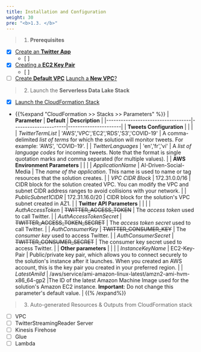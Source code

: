 ```yaml
---
title: Installation and Configuration
weight: 30
pre: "<b>1.3. </b>"
---
```



> 1. **Prerequisites**

* [x] [Create an **Twitter App**](https://developer.twitter.com/en/apps)
  * [ ] 
* [x] [Creating a **EC2 Key Pair**](https://docs.aws.amazon.com/AWSEC2/latest/UserGuide/ec2-key-pairs.html#having-ec2-create-your-key-pair)
  * [ ] 
* [ ] [Create **Default VPC**](https://docs.aws.amazon.com/vpc/latest/userguide/default-vpc.html) [Launch a **New VPC**?](https://devops.job4u.io/Developer/AWS-VPC-Networking/index.html)

> 2. Launch the **Serverless Data Lake Stack**

* [x] [Launch the CloudFormation Stack](https://ap-southeast-1.console.aws.amazon.com/cloudformation/home?region=ap-southeast-1#/stacks/quickcreate?templateUrl=https%3A%2F%2Fserverless-data-lake.s3-ap-southeast-1.amazonaws.com%2Fai-driven-social-media-dashboard.template&stackName=Social-Listening&param_ApplicationName=AI-Driven-Social-Media&param_AuthAccessToken=TWITTER_ACCESS_TOKEN&param_AuthConsumerKey=TWITTER_CONSUMER_KEY&param_InstanceKeyName=EC2-Key-Pair&param_LatestAmiId=%2Faws%2Fservice%2Fami-amazon-linux-latest%2Famzn2-ami-hvm-x86_64-gp2&param_PublicSubnet1CIDR=172.31.16.0%2F20&param_TwitterLanguages='en'%2C'fr'%2C'vi'&param_TwitterTermList='AWS'%2C'VPC'%2C'EC2'%2C'RDS'%2C'S3'%2C'COVID-19'&param_VpcCIDR=172.31.0.0%2F16)

* {{%expand "CloudFormation >> Stacks >> Parameters" %}}
| **Parameter**                     | **Default**          | **Description**    |
|-----------------------------------|----------------------|----------------------|
| **Tweets Configuration**          |                      |                      |
| *TwitterTermList*                 | \'AWS\',\'VPC\',\'EC2\',\'RDS\',\'S3\',\'COVID-19\'  | A comma-delimited *list of terms* for which the solution will monitor tweets. For example: 'AWS', 'COVID-19'.  |
| *TwitterLanguages*                | \'en\',\'fr\',\'vi\' | A *list of language codes* for incoming tweets. Note that the format is single quotation marks and comma separated (for multiple values).  |
| **AWS Environment Parameters**    |                      |                      |
| *ApplicationName*                 | AI-Driven-Social-Media    | The *name of the application*. This name is used to name or tag resources that the solution creates.  |
| *VPC CIDR Block*                  | 172.31.0.0/16      | CIDR block for the solution created VPC. You can modify the VPC and subnet CIDR address ranges to avoid collisions with your network.  |
| *PublicSubnet1CIDR*               | 172.31.16.0/20     | CIDR block for the solution's VPC subnet created in AZ1.  |
| **Twitter API Parameters**        |                      |                      |
| *AuthAccessToken*                 | ~~TWITTER_ACCESS_TOKEN~~  | The *access token* used to call Twitter.  |
| *AuthAccessTokenSecret*           | ~~TWITTER_ACCESS_TOKEN_SECRET~~ | The *access token secret* used to call Twitter.  |
| *AuthConsumerKey*                 | ~~TWITTER_CONSUMER_KEY~~  | The *consumer key* used to access Twitter.  |
| *AuthConsumerSecret*              | ~~TWITTER_CONSUMER_SECRET~~  | The consumer key secret used to access Twitter.  |
| **Other parameters**              |                      |                      |
| *InstanceKeyName*                 | EC2-Key-Pair         | Public/private key pair, which allows you to connect securely to the solution's instance after it launches. When you created an AWS account, this is the key pair you created in your preferred region.  |
| *LatestAmiId*                     | /aws/service/ami-amazon-linux-latest/amzn2-ami-hvm-x86_64-gp2               |The ID of the latest Amazon Machine Image used for the solution's Amazon EC2 instance. **Important**: Do not change this parameter's default value.  |
{{% /expand%}}

> 3. Auto-generated Resources & Outputs from CloudFormation stack

* [ ] VPC
* [ ] TwitterStreamingReader Server
* [ ] Kinesis Firehose
* [ ] Glue
* [ ] Lambda
